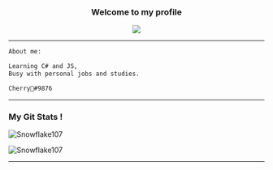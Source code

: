 <h3 align = 'center'>Welcome to my profile</h3>

<p align="center">
  <img src="https://readme-typing-svg.herokuapp.com/?center=true&vCenter=true&color=cb204c&width=500&lines=Junior%20back-end%20developer" />
</p>

<hr>


```diff
About me:

Learning C# and JS,
Busy with personal jobs and studies.


```

<div>
  <div>
  
```diff
Cherry🍒#9876
```
    
    
    
<hr>
    


### My Git Stats !

![Snowflake107](https://github-readme-stats.vercel.app/api?username=ccheerry&show_icons=true&theme=tokyonight&hide=["issues"])

![Snowflake107](https://github-readme-stats.vercel.app/api/top-langs?username=ccheerry&show_icons=true&theme=tokyonight&layout=compact)
    
<hr>

